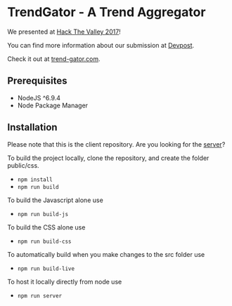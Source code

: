 # TrendGator - A Trend Aggregator

We presented at [Hack The Valley 2017](https://www.hackvalley.com)!

You can find more information about our submission at [Devpost](https://devpost.com/software/trendgator).

Check it out at [trend-gator.com](https://trend-gator.com).

## Prerequisites

* NodeJS ^6.9.4
* Node Package Manager

## Installation

Please note that this is the client repository. Are you looking for the [server](https://github.com/trendgator/trendgator-server)?

To build the project locally, clone the repository, and create the folder public/css.
* `npm install`
* `npm run build`

To build the Javascript alone use
* `npm run build-js`

To build the CSS alone use
* `npm run build-css`

To automatically build when you make changes to the src folder use
* `npm run build-live`

To host it locally directly from node use
* `npm run server`
